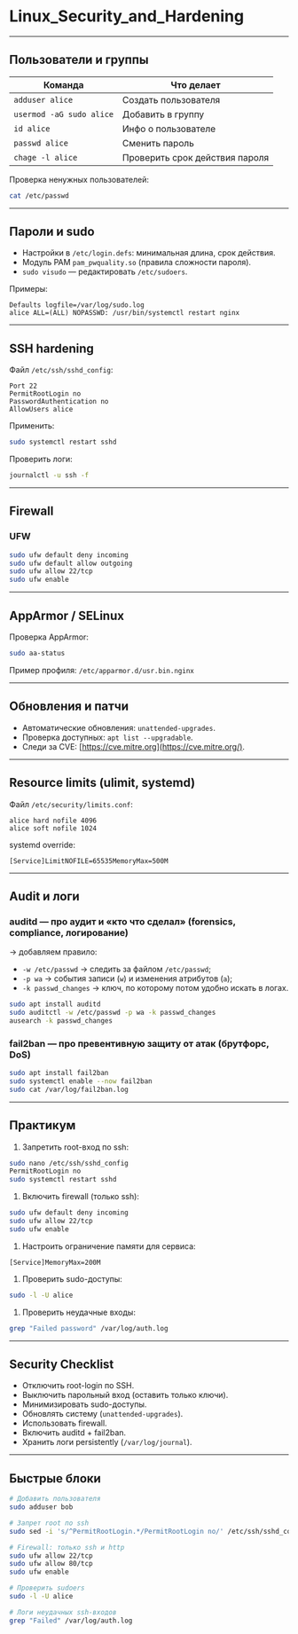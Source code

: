 # Linux_Security_and_Hardening

---

## Пользователи и группы

| Команда | Что делает |
| --- | --- |
| `adduser alice` | Создать пользователя |
| `usermod -aG sudo alice` | Добавить в группу |
| `id alice` | Инфо о пользователе |
| `passwd alice` | Сменить пароль |
| `chage -l alice` | Проверить срок действия пароля |

Проверка ненужных пользователей:

```bash
cat /etc/passwd
```

---

## Пароли и sudo

- Настройки в `/etc/login.defs`: минимальная длина, срок действия.
- Модуль PAM `pam_pwquality.so` (правила сложности пароля).
- `sudo visudo` — редактировать `/etc/sudoers`.

Примеры:

```
Defaults logfile=/var/log/sudo.log
alice ALL=(ALL) NOPASSWD: /usr/bin/systemctl restart nginx
```

---

## SSH hardening

Файл `/etc/ssh/sshd_config`:

```
Port 22
PermitRootLogin no
PasswordAuthentication no
AllowUsers alice
```

Применить:

```bash
sudo systemctl restart sshd
```

Проверить логи:

```bash
journalctl -u ssh -f
```

---

## Firewall

### UFW

```bash
sudo ufw default deny incoming
sudo ufw default allow outgoing
sudo ufw allow 22/tcp
sudo ufw enable
```

---

## AppArmor / SELinux

Проверка AppArmor:

```bash
sudo aa-status
```

Пример профиля: `/etc/apparmor.d/usr.bin.nginx`

---

## Обновления и патчи

- Автоматические обновления: `unattended-upgrades`.
- Проверка доступных: `apt list --upgradable`.
- Следи за CVE: [https://cve.mitre.org](https://cve.mitre.org/).

---

## Resource limits (ulimit, systemd)

Файл `/etc/security/limits.conf`:

```
alice hard nofile 4096
alice soft nofile 1024
```

systemd override:

```
[Service]LimitNOFILE=65535MemoryMax=500M
```

---

## Audit и логи

### **auditd** — про аудит и «кто что сделал» (forensics, compliance, логирование)

→ добавляем правило:

- `-w /etc/passwd` → следить за файлом `/etc/passwd`;
- `-p wa` → события записи (`w`) и изменения атрибутов (`a`);
- `-k passwd_changes` → ключ, по которому потом удобно искать в логах.

```bash
sudo apt install auditd
sudo auditctl -w /etc/passwd -p wa -k passwd_changes
ausearch -k passwd_changes
```

### **fail2ban** — про превентивную защиту от атак (брутфорс, DoS)

```bash
sudo apt install fail2ban
sudo systemctl enable --now fail2ban
sudo cat /var/log/fail2ban.log
```

---

## Практикум

1. Запретить root-вход по ssh:

```bash
sudo nano /etc/ssh/sshd_config
PermitRootLogin no
sudo systemctl restart sshd
```

1. Включить firewall (только ssh):

```bash
sudo ufw default deny incoming
sudo ufw allow 22/tcp
sudo ufw enable
```

1. Настроить ограничение памяти для сервиса:

```
[Service]MemoryMax=200M
```

1. Проверить sudo-доступы:

```bash
sudo -l -U alice
```

1. Проверить неудачные входы:

```bash
grep "Failed password" /var/log/auth.log
```

---

## Security Checklist

- Отключить root-login по SSH.
- Выключить парольный вход (оставить только ключи).
- Минимизировать sudo-доступы.
- Обновлять систему (`unattended-upgrades`).
- Использовать firewall.
- Включить auditd + fail2ban.
- Хранить логи persistently (`/var/log/journal`).

---

## Быстрые блоки

```bash
# Добавить пользователя
sudo adduser bob

# Запрет root по ssh
sudo sed -i 's/^PermitRootLogin.*/PermitRootLogin no/' /etc/ssh/sshd_config && sudo systemctl restart sshd

# Firewall: только ssh и http
sudo ufw allow 22/tcp
sudo ufw allow 80/tcp
sudo ufw enable

# Проверить sudoers
sudo -l -U alice

# Логи неудачных ssh-входов
grep "Failed" /var/log/auth.log
```